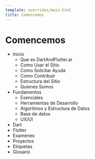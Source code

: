 ```yaml
---
template: overrides/main.html
title: Comencemos
---
```


# Comencemos

- Inicio
  - Que es DartAndFlutter.ar 
  - Como Usar el Sitio
  - Como Solicitar Ayuda
  - Como Contribuir
  - Estructura del Sitio
  - Quienes Somos
- Fundamentos
  - Esenciales
  - Herramientas de Desarrollo
  - Algoritmos y Estructura de Datos
  - Base de datos
  - UX/UI
- Dart
- Flutter
- Examenes
- Proyectos
- Etiquetas
- Glosario

